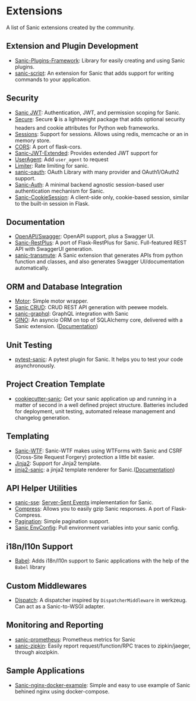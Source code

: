 # Extensions

A list of Sanic extensions created by the community.


## Extension and Plugin Development

- [Sanic-Plugins-Framework](https://github.com/ashleysommer/sanicpluginsframework): Library for easily creating and using Sanic plugins.
- [sanic-script](https://github.com/tim2anna/sanic-script): An extension for Sanic that adds support for writing commands to your application.

## Security

- [Sanic JWT](https://github.com/ahopkins/sanic-jwt): Authentication, JWT, and permission scoping for Sanic.
- [Secure](https://github.com/cakinney/secure): Secure 🔒 is a lightweight package that adds optional security headers and cookie attributes for Python web frameworks.
- [Sessions](https://github.com/subyraman/sanic_session): Support for sessions. Allows using redis, memcache or an in memory store.
- [CORS](https://github.com/ashleysommer/sanic-cors): A port of flask-cors.
- [Sanic-JWT-Extended](https://github.com/devArtoria/Sanic-JWT-Extended): Provides extended JWT support for 
- [UserAgent](https://github.com/lixxu/sanic-useragent): Add `user_agent` to request
- [Limiter](https://github.com/bohea/sanic-limiter): Rate limiting for sanic.
- [sanic-oauth](https://gitlab.com/SirEdvin/sanic-oauth): OAuth Library with many provider and OAuth1/OAuth2 support.
- [Sanic-Auth](https://github.com/pyx/sanic-auth): A minimal backend agnostic session-based user authentication mechanism for Sanic.
- [Sanic-CookieSession](https://github.com/pyx/sanic-cookiesession): A client-side only, cookie-based session, similar to the built-in session in Flask.

## Documentation

- [OpenAPI/Swagger](https://github.com/channelcat/sanic-openapi): OpenAPI support, plus a Swagger UI.
- [Sanic-RestPlus](https://github.com/ashleysommer/sanic-restplus): A port of Flask-RestPlus for Sanic. Full-featured REST API with SwaggerUI generation.
- [sanic-transmute](https://github.com/yunstanford/sanic-transmute): A Sanic extension that generates APIs from python function and classes, and also generates Swagger UI/documentation automatically.

## ORM and Database Integration

- [Motor](https://github.com/lixxu/sanic-motor): Simple motor wrapper.
- [Sanic CRUD](https://github.com/Typhon66/sanic_crud): CRUD REST API generation with peewee models.
- [sanic-graphql](https://github.com/graphql-python/sanic-graphql): GraphQL integration with Sanic
- [GINO](https://github.com/fantix/gino): An asyncio ORM on top of SQLAlchemy core, delivered with a Sanic extension. ([Documentation](https://python-gino.readthedocs.io/))

## Unit Testing

- [pytest-sanic](https://github.com/yunstanford/pytest-sanic): A pytest plugin for Sanic. It helps you to test your code asynchronously.

## Project Creation Template

- [cookiecutter-sanic](https://github.com/harshanarayana/cookiecutter-sanic): Get your sanic application up and running in a matter of second in a well defined project structure.
    Batteries included for deployment, unit testing, automated release management and changelog generation.

## Templating

- [Sanic-WTF](https://github.com/pyx/sanic-wtf): Sanic-WTF makes using WTForms with Sanic and CSRF (Cross-Site Request Forgery) protection a little bit easier.
- [Jinja2](https://github.com/lixxu/sanic-jinja2): Support for Jinja2 template.
- [jinja2-sanic](https://github.com/yunstanford/jinja2-sanic): a jinja2 template renderer for Sanic.([Documentation](http://jinja2-sanic.readthedocs.io/en/latest/)) 

## API Helper Utilities

- [sanic-sse](https://github.com/inn0kenty/sanic_sse): [Server-Sent Events](https://en.wikipedia.org/wiki/Server-sent_events) implementation for Sanic.
- [Compress](https://github.com/subyraman/sanic_compress): Allows you to easily gzip Sanic responses. A port of Flask-Compress.
- [Pagination](https://github.com/lixxu/python-paginate): Simple pagination support.
- [Sanic EnvConfig](https://github.com/jamesstidard/sanic-envconfig): Pull environment variables into your sanic config.

## i18n/l10n Support
- [Babel](https://github.com/lixxu/sanic-babel): Adds i18n/l10n support to Sanic applications with the help of the `Babel` library
  
## Custom Middlewares

- [Dispatch](https://github.com/ashleysommer/sanic-dispatcher): A dispatcher inspired by `DispatcherMiddleware` in werkzeug. Can act as a Sanic-to-WSGI adapter.

## Monitoring and Reporting

- [sanic-prometheus](https://github.com/dkruchinin/sanic-prometheus): Prometheus metrics for Sanic
- [sanic-zipkin](https://github.com/kevinqqnj/sanic-zipkin): Easily report request/function/RPC traces to zipkin/jaeger, through aiozipkin.


## Sample Applications

- [Sanic-nginx-docker-example](https://github.com/itielshwartz/sanic-nginx-docker-example): Simple and easy to use example of Sanic behined nginx using docker-compose.

